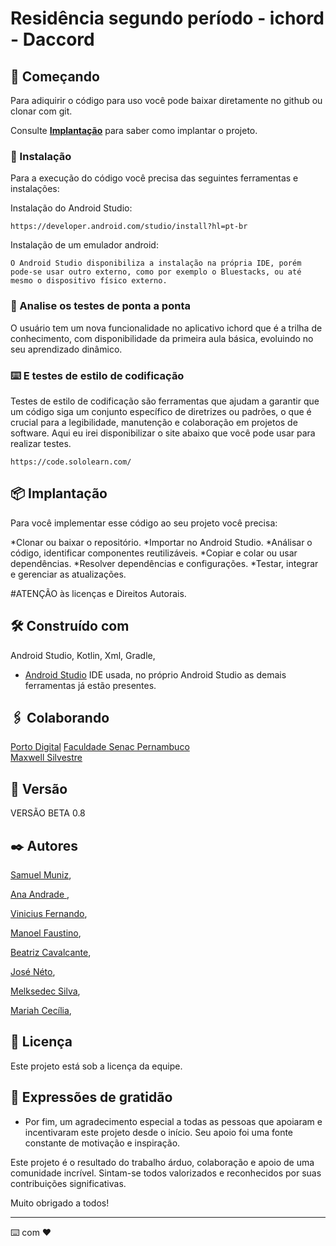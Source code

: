# Residência segundo período - ichord - Daccord

## 🚀 Começando

Para adiquirir o código para uso você pode baixar diretamente no github ou clonar com git.

Consulte **[Implantação](#-implanta%C3%A7%C3%A3o)** para saber como implantar o projeto.

### 🔧 Instalação

Para a execução do código você precisa das seguintes ferramentas e instalações:

Instalação do Android Studio:

```
https://developer.android.com/studio/install?hl=pt-br
```

Instalação de um emulador android:

```
O Android Studio disponibiliza a instalação na própria IDE, porém pode-se usar outro externo, como por exemplo o Bluestacks, ou até mesmo o dispositivo físico externo.
```

### 🔩 Analise os testes de ponta a ponta

O usuário tem um nova funcionalidade no aplicativo ichord que é a trilha de conhecimento, com disponibilidade da primeira aula básica, evoluindo no seu aprendizado dinâmico.

### ⌨️ E testes de estilo de codificação

Testes de estilo de codificação são ferramentas que ajudam a garantir que um código siga um conjunto específico de diretrizes ou padrões, o que é crucial para a legibilidade, manutenção e colaboração em projetos de software. Aqui eu irei disponibilizar o site abaixo que você pode usar para realizar testes.

```
https://code.sololearn.com/
```

## 📦 Implantação

Para você implementar esse código ao seu projeto você precisa:

*Clonar ou baixar o repositório.
*Importar no Android Studio.
*Análisar o código, identificar componentes reutilizáveis.
*Copiar e colar ou usar dependências.
*Resolver dependências e configurações.
*Testar, integrar e gerenciar as atualizações.

#ATENÇÃO às licenças e Direitos Autorais.

## 🛠️ Construído com

Android Studio, Kotlin, Xml, Gradle,

* [Android Studio]([http://www.dropwizard.io/1.0.2/docs/](https://developer.android.com/studio/install?hl=pt-br)) IDE usada, no próprio Android Studio as demais ferramentas já estão presentes.

## 🖇️ Colaborando

 [ Porto Digital](https://www.portodigital.org/)
[  Faculdade Senac Pernambuco ](https://faculdadesenacpe.edu.br/)  
[ Maxwell Silvestre ](https://instagram.com/maxwellsilvestre?igshid=OGQ5ZDc2ODk2ZA==)

## 📌 Versão

VERSÃO BETA 0.8

## ✒️ Autores

[Samuel Muniz](https://www.linkedin.com/in/samuel-muniz-4b5a3126a/), 

[Ana Andrade ](https://www.linkedin.com/in/ana-andrade-60ba0420b/), 

[Vinicius Fernando](https://www.linkedin.com/in/vinicius-fernando-ba9a83273/), 

[Manoel Faustino](https://www.linkedin.com/in/manoelfaustino/), 

[Beatriz Cavalcante](https://www.linkedin.com/in/beatriz-cavalcante-554542271/), 

[José Néto](https://www.linkedin.com/in/netoodev/), 

[Melksedec Silva](https://www.linkedin.com/in/melksedec-silva-400b54185/), 

[Mariah Cecília](https://www.linkedin.com/in/mariah-alves-a937a2246/), 

## 📄 Licença

Este projeto está sob a licença da equipe.

## 🎁 Expressões de gratidão

* Por fim, um agradecimento especial a todas as pessoas que apoiaram e incentivaram este projeto desde o início. Seu apoio foi uma fonte constante de motivação e inspiração.

Este projeto é o resultado do trabalho árduo, colaboração e apoio de uma comunidade incrível. Sintam-se todos valorizados e reconhecidos por suas contribuições significativas.

Muito obrigado a todos!

---
⌨️ com ❤️
